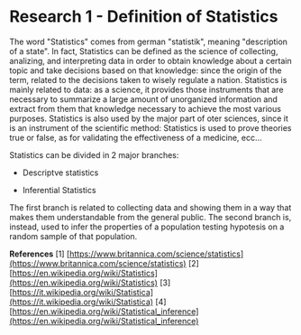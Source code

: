 # Research 1 - Definition of Statistics

The word "Statistics" comes from german "statistik", meaning "description of a state". In fact, Statistics can be defined as the science of collecting, analizing, and interpreting data in order to obtain knowledge about a certain topic and take decisions based on that knowledge: since the origin of the term, related to the decisions taken to wisely regulate a nation. Statistics is mainly related to data: as a science, it provides those instruments that are necessary to summarize a large amount of unorganized information and extract from them that knowledge necessary to achieve the most various purposes. Statistics is also used by the major part of oter sciences, since it is an instrument of the scientific method: Statistics is used to prove theories true or false, as for validating the effectiveness of a medicine, ecc...

Statistics can  be divided in 2 major branches:

 - Descriptve statistics

 - Inferential Statistics

The first branch is related to collecting data and showing them in a way that makes them understandable from the general public. The second branch is, instead, used to infer the properties of a population testing hypotesis on a random sample of that population.


**References**
[1] [https://www.britannica.com/science/statistics](https://www.britannica.com/science/statistics)
[2] [https://en.wikipedia.org/wiki/Statistics](https://en.wikipedia.org/wiki/Statistics)
[3] [https://it.wikipedia.org/wiki/Statistica](https://it.wikipedia.org/wiki/Statistica)
[4] [https://en.wikipedia.org/wiki/Statistical_inference](https://en.wikipedia.org/wiki/Statistical_inference)
